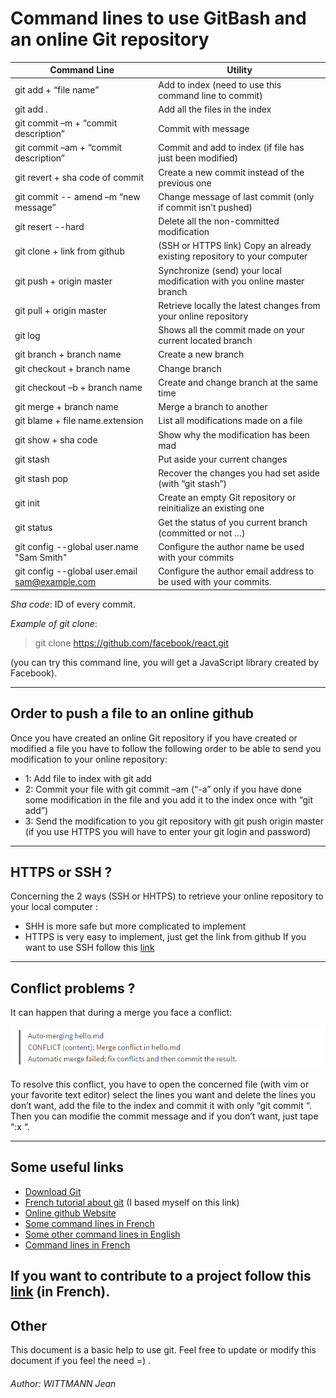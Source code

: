 # Command lines to use GitBash and an online Git repository

Command Line | Utility
------------ | -------------
git add + “file name” | Add to index (need to use this command line to commit)
git add . | Add all the files in the index
git commit –m + “commit description” | Commit with message
git commit –am + “commit description” | Commit and add to index (if file has just been modified)
git revert + sha code of commit | Create a new commit instead of the previous one
git commit -- amend –m “new message” | Change message of last commit (only if commit isn’t pushed)
git resert --hard | Delete all the non-committed modification
git clone  + link from github | (SSH or HTTPS link) Copy an already existing repository to your computer
git push + origin master | Synchronize (send) your local modification with you online master branch
git pull + origin master | Retrieve locally the latest changes from your online repository
git log | Shows all the commit made on your current located branch
git branch + branch name | Create a new branch
git checkout + branch name | Change branch
git checkout –b + branch name | Create and change branch at the same time
git merge + branch name | Merge a branch to another
git blame + file name.extension | List all modifications made on a file
git show + sha code | Show why the modification has been mad
git stash  | Put aside your current changes
git stash pop | Recover the changes you had set aside (with “git stash”)
git init | Create an empty Git repository or reinitialize an existing one
git status | Get the status of you current branch (committed or not …)
git config --global user.name "Sam Smith" | Configure the author name be used with your commits
git config --global user.email sam@example.com | Configure the author email address to be used with your commits.

*Sha code*: ID of every commit.

*Example of git clone*: 
>  git clone https://github.com/facebook/react.git  

(you can try this command line, you will get a JavaScript library created by Facebook).

----
## Order to push a file to an online github
Once you have created an online Git repository if you have created or modified a file you have to follow the following order to be able to send you modification to your online repository: 
* 1: Add file to index with git add
* 2: Commit your file with git commit –am (“-a” only if you have done some modification in the file and you add it to the index once with “git add”)
* 3: Send the modification to you git repository with git push origin master (if you use HTTPS you will have to enter your git login and password)

----
## HTTPS or SSH ?
Concerning the 2 ways (SSH or HHTPS) to retrieve your online repository to your local computer :
* SHH is more safe but more complicated to implement
* HTTPS is very easy to implement, just get the link from github
If you want to use SSH follow this [link](https://help.github.com/articles/connecting-to-github-with-ssh/)

----
## Conflict problems ? 
It can happen that during a merge you face a conflict:

![alt text](https://raw.githubusercontent.com/jeanjeanjeana/EclipseJavaProject/master/imagescreen.png "console screen for conflict")

To resolve this conflict, you have to open the concerned file (with vim or your favorite text editor) select the lines you want and delete the lines you don’t want, add the file to the index and commit it with only “git commit “. Then you can modifie the commit message and if you don’t want, just tape “:x “.

----
## Some useful links
* [Download Git](https://git-for-windows.github.io/)
* [French tutorial about git](https://openclassrooms.com/courses/gerer-son-code-avec-git-et-github/qu-est-ce-que-versionner-son-code) (I based myself on this link)
* [Online github Website](https://github.com/)
* [Some command lines in French](https://gist.github.com/aquelito/8596717)
* [Some other command lines in English](https://confluence.atlassian.com/bitbucketserver/basic-git-commands-776639767.html)
* [Command lines in French](http://rogerdudler.github.io/git-guide/index.fr.html)

If you want to contribute to a project follow this [link](https://openclassrooms.com/courses/gerer-son-code-avec-git-et-github/contribuer-a-des-projets-open-source) (in French).
----
## Other
This document is a basic help to use git. Feel free to update or modify this document if you feel the need =) .

###### *Author: WITTMANN Jean*
